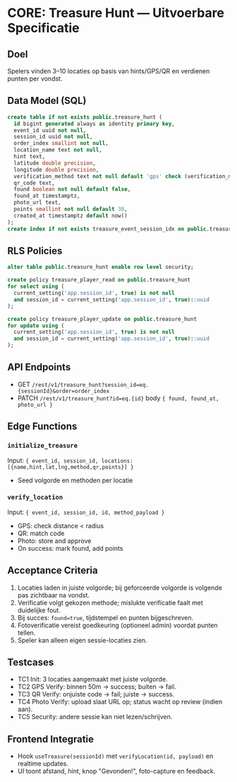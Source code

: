 # CORE: Treasure Hunt — Uitvoerbare Specificatie

## Doel
Spelers vinden 3–10 locaties op basis van hints/GPS/QR en verdienen punten per vondst.

## Data Model (SQL)
```sql
create table if not exists public.treasure_hunt (
  id bigint generated always as identity primary key,
  event_id uuid not null,
  session_id uuid not null,
  order_index smallint not null,
  location_name text not null,
  hint text,
  latitude double precision,
  longitude double precision,
  verification_method text not null default 'gps' check (verification_method in ('gps','qr','photo')),
  qr_code text,
  found boolean not null default false,
  found_at timestamptz,
  photo_url text,
  points smallint not null default 30,
  created_at timestamptz default now()
);
create index if not exists treasure_event_session_idx on public.treasure_hunt(event_id, session_id);
```

## RLS Policies
```sql
alter table public.treasure_hunt enable row level security;

create policy treasure_player_read on public.treasure_hunt
for select using (
  current_setting('app.session_id', true) is not null
  and session_id = current_setting('app.session_id', true)::uuid
);

create policy treasure_player_update on public.treasure_hunt
for update using (
  current_setting('app.session_id', true) is not null
  and session_id = current_setting('app.session_id', true)::uuid
);
```

## API Endpoints
- GET `/rest/v1/treasure_hunt?session_id=eq.{sessionId}&order=order_index`
- PATCH `/rest/v1/treasure_hunt?id=eq.{id}` body `{ found, found_at, photo_url }`

## Edge Functions
### `initialize_treasure`
Input: `{ event_id, session_id, locations: [{name,hint,lat,lng,method,qr,points}] }`
- Seed volgorde en methoden per locatie

### `verify_location`
Input: `{ event_id, session_id, id, method_payload }`
- GPS: check distance < radius
- QR: match code
- Photo: store and approve
- On success: mark found, add points

## Acceptance Criteria
1. Locaties laden in juiste volgorde; bij geforceerde volgorde is volgende pas zichtbaar na vondst.
2. Verificatie volgt gekozen methode; mislukte verificatie faalt met duidelijke fout.
3. Bij succes: `found=true`, tijdstempel en punten bijgeschreven.
4. Fotoverificatie vereist goedkeuring (optioneel admin) voordat punten tellen.
5. Speler kan alleen eigen sessie-locaties zien.

## Testcases
- TC1 Init: 3 locaties aangemaakt met juiste volgorde.
- TC2 GPS Verify: binnen 50m → success; buiten → fail.
- TC3 QR Verify: onjuiste code → fail; juiste → success.
- TC4 Photo Verify: upload slaat URL op; status wacht op review (indien aan).
- TC5 Security: andere sessie kan niet lezen/schrijven.

## Frontend Integratie
- Hook `useTreasure(sessionId)` met `verifyLocation(id, payload)` en realtime updates.
- UI toont afstand, hint, knop "Gevonden!", foto-capture en feedback.
